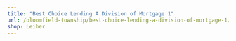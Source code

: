 ```yaml
---
title: "Best Choice Lending A Division of Mortgage 1"
url: /bloomfield-township/best-choice-lending-a-division-of-mortgage-1/
shop: Leiher
---
```

